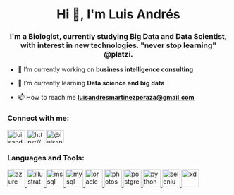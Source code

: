 <h1 align="center">Hi 👋, I'm Luis Andrés</h1>
<h3 align="center">I'm a Biologist, currently studying Big Data and Data Scientist, with interest in new technologies. "never stop learning" @platzi.</h3>

- 🔭 I’m currently working on **business intelligence consulting**

- 🌱 I’m currently learning **Data science and big data**

- 📫 How to reach me **luisandresmartinezperaza@gmail.com**

<h3 align="left">Connect with me:</h3>
<p align="left">
<a href="https://twitter.com/luisandres_mp" target="blank"><img align="center" src="https://cdn.jsdelivr.net/npm/simple-icons@3.0.1/icons/twitter.svg" alt="luisandres_mp" height="30" width="40" /></a>
<a href="https://linkedin.com/in/https://www.linkedin.com/in/luisandresmartinezperaza/" target="blank"><img align="center" src="https://cdn.jsdelivr.net/npm/simple-icons@3.0.1/icons/linkedin.svg" alt="https://www.linkedin.com/in/luisandresmartinezperaza/" height="30" width="40" /></a>
<a href="https://instagram.com/@luisandres_mp" target="blank"><img align="center" src="https://cdn.jsdelivr.net/npm/simple-icons@3.0.1/icons/instagram.svg" alt="@luisandres_mp" height="30" width="40" /></a>
</p>

<h3 align="left">Languages and Tools:</h3>
<p align="left"> <a href="https://azure.microsoft.com/en-in/" target="_blank"> <img src="https://www.vectorlogo.zone/logos/microsoft_azure/microsoft_azure-icon.svg" alt="azure" width="40" height="40"/> </a> <a href="https://www.adobe.com/in/products/illustrator.html" target="_blank"> <img src="https://www.vectorlogo.zone/logos/adobe_illustrator/adobe_illustrator-icon.svg" alt="illustrator" width="40" height="40"/> </a> <a href="https://www.microsoft.com/en-us/sql-server" target="_blank"> <img src="https://cdn.worldvectorlogo.com/logos/microsoft-sql-server.svg" alt="mssql" width="40" height="40"/> </a> <a href="https://www.mysql.com/" target="_blank"> <img src="https://devicons.github.io/devicon/devicon.git/icons/mysql/mysql-original-wordmark.svg" alt="mysql" width="40" height="40"/> </a> <a href="https://www.oracle.com/" target="_blank"> <img src="https://devicons.github.io/devicon/devicon.git/icons/oracle/oracle-original.svg" alt="oracle" width="40" height="40"/> </a> <a href="https://www.photoshop.com/en" target="_blank"> <img src="https://devicons.github.io/devicon/devicon.git/icons/photoshop/photoshop-plain.svg" alt="photoshop" width="40" height="40"/> </a> <a href="https://www.postgresql.org" target="_blank"> <img src="https://devicons.github.io/devicon/devicon.git/icons/postgresql/postgresql-original-wordmark.svg" alt="postgresql" width="40" height="40"/> </a> <a href="https://www.python.org" target="_blank"> <img src="https://devicons.github.io/devicon/devicon.git/icons/python/python-original.svg" alt="python" width="40" height="40"/> </a> <a href="https://www.selenium.dev" target="_blank"> <img src="https://raw.githubusercontent.com/detain/svg-logos/780f25886640cef088af994181646db2f6b1a3f8/svg/selenium-logo.svg" alt="selenium" width="40" height="40"/> </a> <a href="https://www.adobe.com/products/xd.html" target="_blank"> <img src="https://cdn.worldvectorlogo.com/logos/adobe-xd.svg" alt="xd" width="40" height="40"/> </a> </p>
